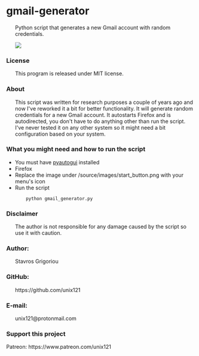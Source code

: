 <h1> gmail-generator </h1>
<ul>
	Python script that generates a new Gmail account with random credentials.

![](https://github.com/unix121/gmail-generator/blob/master/workflow/workflow.gif?raw=true)
</ul>


<h3>License</h3>
<ul>
This program is released under MIT license.
</ul>

<h3>About</h3>
<ul> This script was written for research purposes a couple of years ago and now I've reworked it a bit for better functionality. It will generate random credentials for a new Gmail account. It autostarts Firefox and is autodirected, you don't have to do anything other than run the script. I've never tested it on any other system so it might need a bit configuration based on your system.
</ul>

<h3>What you might need and how to run the script</h3>
<ul>
	<li> You must have <a href="https://pypi.python.org/pypi/PyAutoGUI">pyautogui</a> installed </li>
	<li> Firefox </li>
	<li> Replace the image under /source/images/start_button.png with your menu's icon</li>
	<li> Run the script 

		python gmail_generator.py	

</li>
</ul>

<h3>Disclaimer </h3>
<ul> The author is not responsible for any damage caused by the script so use it with caution.</ul>

<h3>Author:</h3> <ul>Stavros Grigoriou</ul>
<h3>GitHub:</h3> <ul>https://github.com/unix121</ul>
<h3>E-mail:</h3> <ul>unix121@protonmail.com</ul>

<h3>Support this project</h3>
Patreon: https://www.patreon.com/unix121
